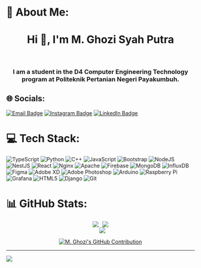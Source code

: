 # 💫 About Me:
<h1 align="center">Hi 👋, I'm M. Ghozi Syah Putra</h1><br><h3 align="center">
I am a student in the D4 Computer Engineering Technology program at Politeknik Pertanian Negeri Payakumbuh.</h3>


## 🌐 Socials:
[![Email Badge](https://img.shields.io/badge/-ghozi286%40gmail.com-EA4335?style=for-the-badge&logo=Gmail&logoColor=white)](mailto:ghozi286@gmail.com)
[![Instagram Badge](https://img.shields.io/badge/-@mghozi__-E4405F?style=for-the-badge&logo=Instagram&logoColor=white)](https://www.instagram.com/mghozi__/)
[![LinkedIn Badge](https://img.shields.io/badge/-M%20Ghozi%20Syah%20Putra-0077B5?style=for-the-badge&logo=LinkedIn&logoColor=white)](https://www.linkedin.com/in/m-ghozi/)


# 💻 Tech Stack:
![TypeScript](https://img.shields.io/badge/typescript-%23007ACC.svg?style=for-the-badge&logo=typescript&logoColor=white) ![Python](https://img.shields.io/badge/python-3670A0?style=for-the-badge&logo=python&logoColor=ffdd54) ![C++](https://img.shields.io/badge/c++-%2300599C.svg?style=for-the-badge&logo=c%2B%2B&logoColor=white) ![JavaScript](https://img.shields.io/badge/javascript-%23323330.svg?style=for-the-badge&logo=javascript&logoColor=%23F7DF1E) ![Bootstrap](https://img.shields.io/badge/bootstrap-%238511FA.svg?style=for-the-badge&logo=bootstrap&logoColor=white) ![NodeJS](https://img.shields.io/badge/node.js-6DA55F?style=for-the-badge&logo=node.js&logoColor=white) ![NestJS](https://img.shields.io/badge/nestjs-%23E0234E.svg?style=for-the-badge&logo=nestjs&logoColor=white) ![React](https://img.shields.io/badge/react-%2320232a.svg?style=for-the-badge&logo=react&logoColor=%2361DAFB) ![Nginx](https://img.shields.io/badge/nginx-%23009639.svg?style=for-the-badge&logo=nginx&logoColor=white) ![Apache](https://img.shields.io/badge/apache-%23D42029.svg?style=for-the-badge&logo=apache&logoColor=white) ![Firebase](https://img.shields.io/badge/firebase-a08021?style=for-the-badge&logo=firebase&logoColor=ffcd34) ![MongoDB](https://img.shields.io/badge/MongoDB-%234ea94b.svg?style=for-the-badge&logo=mongodb&logoColor=white) ![InfluxDB](https://img.shields.io/badge/InfluxDB-22ADF6?style=for-the-badge&logo=InfluxDB&logoColor=white) ![Figma](https://img.shields.io/badge/figma-%23F24E1E.svg?style=for-the-badge&logo=figma&logoColor=white) ![Adobe XD](https://img.shields.io/badge/Adobe%20XD-470137?style=for-the-badge&logo=Adobe%20XD&logoColor=#FF61F6) ![Adobe Photoshop](https://img.shields.io/badge/adobe%20photoshop-%2331A8FF.svg?style=for-the-badge&logo=adobe%20photoshop&logoColor=white) ![Arduino](https://img.shields.io/badge/-Arduino-00979D?style=for-the-badge&logo=Arduino&logoColor=white) ![Raspberry Pi](https://img.shields.io/badge/-RaspberryPi-C51A4A?style=for-the-badge&logo=Raspberry-Pi) ![Grafana](https://img.shields.io/badge/grafana-%23F46800.svg?style=for-the-badge&logo=grafana&logoColor=white) ![HTML5](https://img.shields.io/badge/html5-%23E34F26.svg?style=for-the-badge&logo=html5&logoColor=white) ![Django](https://img.shields.io/badge/django-%23092E20.svg?style=for-the-badge&logo=django&logoColor=white) ![Git](https://img.shields.io/badge/git-%23F05033.svg?style=for-the-badge&logo=git&logoColor=white) 



# 📊 GitHub Stats:
<div align="center" style="display: flex; flex-direction: column; align-items: center;">
  <div style="display: flex; justify-content: center; align-items: center;">
    <img src="https://github-readme-stats.vercel.app/api?username=m-ghozi&theme=dracula&hide_border=true&include_all_commits=false&count_private=false" style="margin-right: 10px;" />
      <img src="https://github-readme-stats.vercel.app/api/top-langs/?username=m-ghozi&theme=dracula&hide_border=true&include_all_commits=false&count_private=false&layout=compact" />
  </div>
    <img src="https://github-readme-streak-stats.herokuapp.com/?user=m-ghozi&theme=dracula&hide_border=true" style="margin-left: 10px;" />
</div>
<p align="center">
  <a href="https://github.com/m-ghozi">
    <img src="https://github-profile-summary-cards.vercel.app/api/cards/profile-details?username=m-ghozi&theme=dracula" alt="M. Ghozi's GitHub Contribution"/>
  </a>
</p>


---
[![](https://visitcount.itsvg.in/api?id=m-ghozi&icon=0&color=0)](https://visitcount.itsvg.in)

<!-- Proudly created with GPRM ( https://gprm.itsvg.in ) -->
